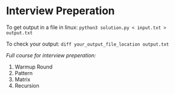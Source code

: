 # Interview Preperation

To get output in a file in linux: `python3 solution.py < input.txt > output.txt`

To check your output: `diff your_output_file_location output.txt`

*Full course for interview preperation:*

1. Warmup Round
2. Pattern
3. Matrix
4. Recursion

